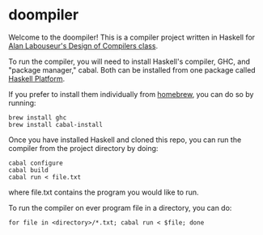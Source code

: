 # doompiler
Welcome to the doompiler! 
This is a compiler project written in Haskell for [Alan Labouseur's Design of Compilers class](http://labouseur.com/courses/compilers/).

To run the compiler, you will need to install Haskell's compiler, GHC, and "package manager," cabal.
Both can be installed from one package called [Haskell Platform](https://www.haskell.org/platform/).

If you prefer to install them individually from [homebrew](http://brew.sh), you can do so by running:
```
brew install ghc
brew install cabal-install
```

Once you have installed Haskell and cloned this repo, you can run the compiler from the project directory by doing:
```
cabal configure
cabal build
cabal run < file.txt
```
where file.txt contains the program you would like to run.

To run the compiler on ever program file in a directory, you can do:
```
for file in <directory>/*.txt; cabal run < $file; done
```
